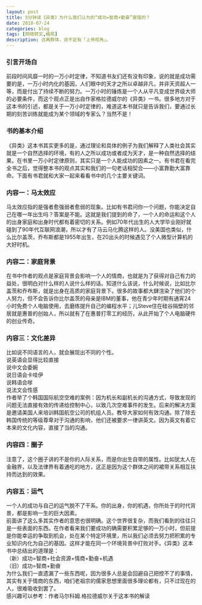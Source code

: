 ```yaml
---
layout: post
title: 5分钟读《异类》为什么我们认为的“成功=智商+勤奋”是错的？
date: 2018-07-24
categories: blog
tags: [网络转文,格局]
description: 远离群体，说不定有「上帝视角」。
---
```


### 引言开场白
前段时间风靡一时的一万小时定律，不知道书友们还有没有印象，说的就是成功需要的是，一万小时内化的基因，人们眼中的天才之所以卓越非凡，并非天资超人一等，而是付出了持续不断的努力。一万小时的锤炼是一个人从平凡变成世界级大师的必要条件，而这个观点正是出自作家格拉德威尔的《异类》一书。很多地方对于这本书的引述，都是关于一万小时定律的，难道这本书就只是告诉我们，要通过长期的刻苦训练就能成为某个领域的专家么？当然不是！  
### 书的基本介绍
《异类》这本书其实更多的是，通过理论和具体的例子为我们解释了人类社会其实就是一个自然选择的环境，有的人之所以成功或者成为天才，是一种自然选择的结果。在书里一万小时定律原则，其实只是一个人能成功的因素之一。有书君在看完全书之后，觉得整本书的观点其实和我们的一句老话相契合——小富靠勤大富靠命。下面有书君就和大家一起来看看书中的几个主要关键词。  
### 内容一：马太效应
 马太效应指的是强者愈强弱者愈弱的现象。比如有书君问你一个问题，你能决定自己在哪一年出生吗？答案是不能。这就是我们提到的命了，一个人的命运和这个人的出身家庭和出身时代都有着密切的关系。例如70年代出生的人大学毕业刚好就碰到了90年代互联网浪潮，所以才有了马云马化腾这样的人。没美国也类似，什么比尔盖茨，乔布斯都是1955年出生，在20出头的时候遇见了个人微型计算机的大好时机。
### 内容二：家庭背景
在书中作者的观点是家庭背景会影响一个人的情商，也就是为了获得对自己有力的益处，很明白对什么样的人说什么样的话。知道什么该说，什么时候说，比如比尔盖茨和乔布斯，就是出身在高质的家庭背景下。很多的故事都大肆渲染了他们的个人努力，但不会告诉你比尔盖茨的母亲是IBM的董事，他在青少年时期有通宵24小时免费个人电脑使用，去磨练提升自己的编程水平；儿Steve住在硅谷隔壁的邻居就是惠普的创始人，所以就有了在惠普打零工的经历，从此开始了个人电脑硬件的创业传奇。
### 内容三：文化差异
比如说不同语言的人，就会展现出不同的个性。  
说英语会显得比较直接  
说中文会委婉  
说日语会卡哇伊  
说韩语会嗲  
说法文会性感  
作者举了个韩国国际航空空难的案例：因为机长和副机长的沟通方式，导致发现的问题无法直接有效的传递给控制中心，以致几次空难事件的发生。后来的解决方案是邀请美国人来培训韩国航空公司的机组人员。教导大家如何有效沟通。除了除去韩国传统的等级尊卑对于沟通的影响，他们还被要求一律讲英文。因为英文有着它本来的文化内容，直接了当的沟通。
### 内容四：圈子
注意了，这个圈子讲的不是你的人际关系，而是你出生自带的属性。比如犹太人在金融界，以及法律界有着通吃的地方，这正是因为这个群体之间的裙带关系相互扶持而达到的效果。
### 内容五：运气
一个人的成功与自己的运气脱不了干系。你的出身，你的机遇，你所处于的时代背景，都是影响一生的巨大因素。  
前面讲了这么多其实作者的意思也很明确。这个世界很复杂，而我们看到的往往只是一些表面的东西。在作者看来我们要成功的确需要积累足够的一万小时，但前提是你能幸运的争取到机会，处在某个特定环境里，所以我们必须去努力把积累的专业知识内化为自己的基因。这样才能在同一个环境背景中打败对手。《异类》这本书中总结出的道理是：  
（新）成功=智商+社会资源+情商+勤奋+机遇  
（旧）成功=智商+勤奋  
为什么我们一直遗漏了一些东西呢，因为很多人总是会回避自己把控不了的事情，其实有关于情商的东西，咱们老祖宗的儒家思想里面很多理论都有，只不过现在的人，很难吸收到罢了。  
感兴趣可以参考：作者马尔科姆.格拉德威尔关于这本书的解读
